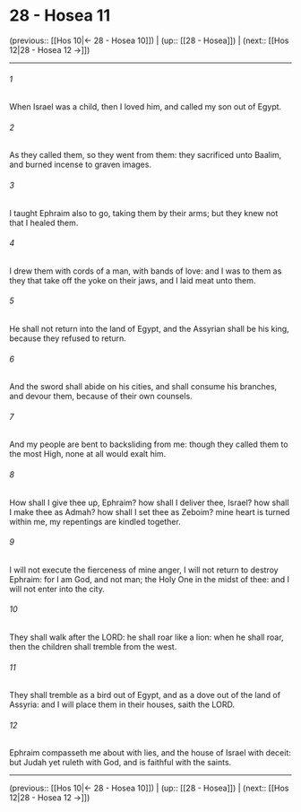 # 28 - Hosea 11

(previous:: [[Hos 10|← 28 - Hosea 10]]) | (up:: [[28 - Hosea]]) | (next:: [[Hos 12|28 - Hosea 12 →]])

***


###### 1 
When Israel was a child, then I loved him, and called my son out of Egypt. 

###### 2 
As they called them, so they went from them: they sacrificed unto Baalim, and burned incense to graven images. 

###### 3 
I taught Ephraim also to go, taking them by their arms; but they knew not that I healed them. 

###### 4 
I drew them with cords of a man, with bands of love: and I was to them as they that take off the yoke on their jaws, and I laid meat unto them. 

###### 5 
He shall not return into the land of Egypt, and the Assyrian shall be his king, because they refused to return. 

###### 6 
And the sword shall abide on his cities, and shall consume his branches, and devour them, because of their own counsels. 

###### 7 
And my people are bent to backsliding from me: though they called them to the most High, none at all would exalt him. 

###### 8 
How shall I give thee up, Ephraim? how shall I deliver thee, Israel? how shall I make thee as Admah? how shall I set thee as Zeboim? mine heart is turned within me, my repentings are kindled together. 

###### 9 
I will not execute the fierceness of mine anger, I will not return to destroy Ephraim: for I am God, and not man; the Holy One in the midst of thee: and I will not enter into the city. 

###### 10 
They shall walk after the LORD: he shall roar like a lion: when he shall roar, then the children shall tremble from the west. 

###### 11 
They shall tremble as a bird out of Egypt, and as a dove out of the land of Assyria: and I will place them in their houses, saith the LORD. 

###### 12 
Ephraim compasseth me about with lies, and the house of Israel with deceit: but Judah yet ruleth with God, and is faithful with the saints.

***

(previous:: [[Hos 10|← 28 - Hosea 10]]) | (up:: [[28 - Hosea]]) | (next:: [[Hos 12|28 - Hosea 12 →]])
